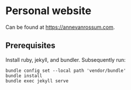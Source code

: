 # Personal website

Can be found at <https://annevanrossum.com>.

## Prerequisites

Install ruby, jekyll, and bundler. Subsequently run:

```
bundle config set --local path 'vendor/bundle'
bundle install
bundle exec jekyll serve
```

